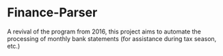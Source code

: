 # Finance-Parser
A revival of the program from 2016, this project aims to automate the processing of monthly bank statements (for assistance during tax season, etc.)

